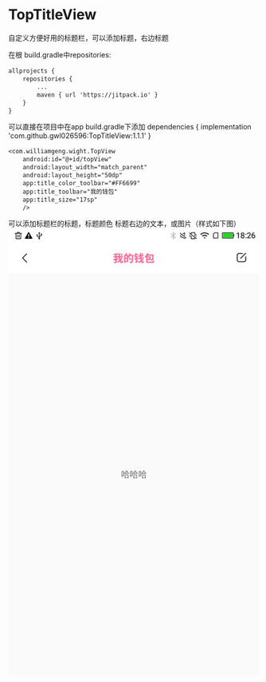 # TopTitleView
自定义方便好用的标题栏，可以添加标题，右边标题

在根 build.gradle中repositories:

	allprojects {
		repositories {
			...
			maven { url 'https://jitpack.io' }
		}
	}

可以直接在项目中在app build.gradle下添加
dependencies {
	       implementation 'com.github.gwl026596:TopTitleView:1.1.1'
	}


```
<com.williamgeng.wight.TopView
    android:id="@+id/topView"
    android:layout_width="match_parent"
    android:layout_height="50dp"
    app:title_color_toolbar="#FF6699"
    app:title_toolbar="我的钱包"
    app:title_size="17sp"
    />
```

可以添加标题栏的标题，标题颜色 标题右边的文本，或图片（样式如下图）
![image](https://github.com/gwl026596/TopTitleView/blob/master/app/src/main/res/mipmap-xxhdpi/test.jpg?raw=true)

